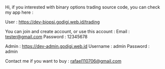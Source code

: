 Hi, if you interested with binary options trading source code, you can check my app here :

User : https://dev-biopsi.godigi.web.id/trading

You can join and create account, or use this account :
Email : tester@gmail.com
Password : 12345678

Admin : https://dev-admin.godigi.web.id
Username : admin
Password : admin

Contact me if you want to buy : rafael110706@gmail.com
